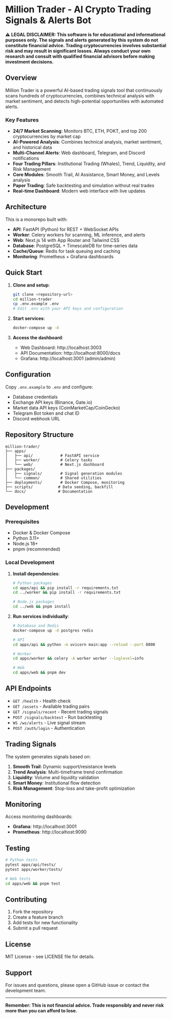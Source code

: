 # Million Trader - AI Crypto Trading Signals & Alerts Bot

⚠️ **LEGAL DISCLAIMER: This software is for educational and informational purposes only. The signals and alerts generated by this system do not constitute financial advice. Trading cryptocurrencies involves substantial risk and may result in significant losses. Always conduct your own research and consult with qualified financial advisors before making investment decisions.**

## Overview

Million Trader is a powerful AI-based trading signals tool that continuously scans hundreds of cryptocurrencies, combines technical analysis with market sentiment, and detects high-potential opportunities with automated alerts.

### Key Features

- **24/7 Market Scanning**: Monitors BTC, ETH, POKT, and top 200 cryptocurrencies by market cap
- **AI-Powered Analysis**: Combines technical analysis, market sentiment, and historical data
- **Multi-Channel Alerts**: Web dashboard, Telegram, and Discord notifications
- **Four Trading Pillars**: Institutional Trading (Whales), Trend, Liquidity, and Risk Management
- **Core Modules**: Smooth Trail, AI Assistance, Smart Money, and Levels analysis
- **Paper Trading**: Safe backtesting and simulation without real trades
- **Real-time Dashboard**: Modern web interface with live updates

## Architecture

This is a monorepo built with:

- **API**: FastAPI (Python) for REST + WebSocket APIs
- **Worker**: Celery workers for scanning, ML inference, and alerts
- **Web**: Next.js 14 with App Router and Tailwind CSS
- **Database**: PostgreSQL + TimescaleDB for time-series data
- **Cache/Queue**: Redis for task queuing and caching
- **Monitoring**: Prometheus + Grafana dashboards

## Quick Start

1. **Clone and setup**:
   ```bash
   git clone <repository-url>
   cd million-trader
   cp .env.example .env
   # Edit .env with your API keys and configuration
   ```

2. **Start services**:
   ```bash
   docker-compose up -d
   ```

3. **Access the dashboard**:
   - Web Dashboard: http://localhost:3003
   - API Documentation: http://localhost:8000/docs
   - Grafana: http://localhost:3001 (admin/admin)

## Configuration

Copy `.env.example` to `.env` and configure:

- Database credentials
- Exchange API keys (Binance, Gate.io)
- Market data API keys (CoinMarketCap/CoinGecko)
- Telegram Bot token and chat ID
- Discord webhook URL

## Repository Structure

```
million-trader/
├── apps/
│   ├── api/            # FastAPI service
│   ├── worker/         # Celery tasks
│   └── web/            # Next.js dashboard
├── packages/
│   ├── signals/        # Signal generation modules
│   └── common/         # Shared utilities
├── deployments/        # Docker Compose, monitoring
├── scripts/           # Data seeding, backfill
└── docs/              # Documentation
```

## Development

### Prerequisites

- Docker & Docker Compose
- Python 3.11+
- Node.js 18+
- pnpm (recommended)

### Local Development

1. **Install dependencies**:
   ```bash
   # Python packages
   cd apps/api && pip install -r requirements.txt
   cd ../worker && pip install -r requirements.txt
   
   # Node.js packages
   cd ../web && pnpm install
   ```

2. **Run services individually**:
   ```bash
   # Database and Redis
   docker-compose up -d postgres redis
   
   # API
   cd apps/api && python -m uvicorn main:app --reload --port 8000
   
   # Worker
   cd apps/worker && celery -A worker worker --loglevel=info
   
   # Web
   cd apps/web && pnpm dev
   ```

## API Endpoints

- `GET /health` - Health check
- `GET /assets` - Available trading pairs
- `GET /signals/recent` - Recent trading signals
- `POST /signals/backtest` - Run backtesting
- `WS /ws/alerts` - Live signal stream
- `POST /auth/login` - Authentication

## Trading Signals

The system generates signals based on:

1. **Smooth Trail**: Dynamic support/resistance levels
2. **Trend Analysis**: Multi-timeframe trend confirmation
3. **Liquidity**: Volume and liquidity validation
4. **Smart Money**: Institutional flow detection
5. **Risk Management**: Stop-loss and take-profit optimization

## Monitoring

Access monitoring dashboards:

- **Grafana**: http://localhost:3001
- **Prometheus**: http://localhost:9090

## Testing

```bash
# Python tests
pytest apps/api/tests/
pytest apps/worker/tests/

# Web tests
cd apps/web && pnpm test
```

## Contributing

1. Fork the repository
2. Create a feature branch
3. Add tests for new functionality
4. Submit a pull request

## License

MIT License - see LICENSE file for details.

## Support

For issues and questions, please open a GitHub issue or contact the development team.

---

**Remember: This is not financial advice. Trade responsibly and never risk more than you can afford to lose.**


